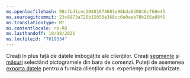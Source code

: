```yaml
---
ms.openlocfilehash: 98c7bd1cec20481874681e98bda050846c760e45
ms.sourcegitcommit: 23c8973a726b15050e368cc6e0aab78b266a89f6
ms.translationtype: MT
ms.contentlocale: ro-RO
ms.lasthandoff: 10/08/2021
ms.locfileid: "7619334"
---
```

Creați în plus față de datele îmbogățite ale clienților. Creați [segmente](../audience-insights/segments.md) și [măsuri](../audience-insights/measures.md) selectând pictogramele din bara de comenzi. Puteți de asemenea [exporta datele](../audience-insights/export-destinations.md) pentru a furniza clienților dvs. experiențe particularizate.